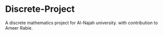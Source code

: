 # Discrete-Project
A discrete mathematics project for Al-Najah university.
with contribution to Ameer Rabie.

